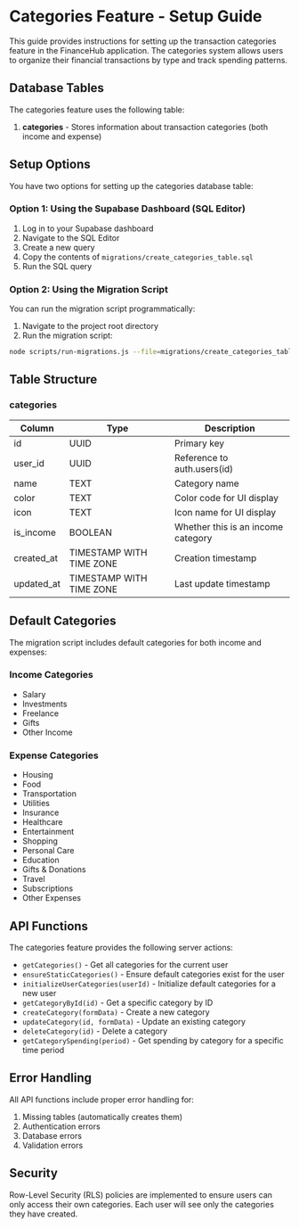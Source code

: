 # Categories Feature - Setup Guide

This guide provides instructions for setting up the transaction categories feature in the FinanceHub application. The categories system allows users to organize their financial transactions by type and track spending patterns.

## Database Tables

The categories feature uses the following table:

1. **categories** - Stores information about transaction categories (both income and expense)

## Setup Options

You have two options for setting up the categories database table:

### Option 1: Using the Supabase Dashboard (SQL Editor)

1. Log in to your Supabase dashboard
2. Navigate to the SQL Editor
3. Create a new query
4. Copy the contents of `migrations/create_categories_table.sql`
5. Run the SQL query

### Option 2: Using the Migration Script

You can run the migration script programmatically:

1. Navigate to the project root directory
2. Run the migration script:

```bash
node scripts/run-migrations.js --file=migrations/create_categories_table.sql
```

## Table Structure

### categories

| Column     | Type                    | Description                           |
|------------|-------------------------|---------------------------------------|
| id         | UUID                    | Primary key                           |
| user_id    | UUID                    | Reference to auth.users(id)           |
| name       | TEXT                    | Category name                         |
| color      | TEXT                    | Color code for UI display             |
| icon       | TEXT                    | Icon name for UI display              |
| is_income  | BOOLEAN                 | Whether this is an income category    |
| created_at | TIMESTAMP WITH TIME ZONE| Creation timestamp                    |
| updated_at | TIMESTAMP WITH TIME ZONE| Last update timestamp                 |

## Default Categories

The migration script includes default categories for both income and expenses:

### Income Categories
- Salary
- Investments
- Freelance
- Gifts
- Other Income

### Expense Categories
- Housing
- Food
- Transportation
- Utilities
- Insurance
- Healthcare
- Entertainment
- Shopping
- Personal Care
- Education
- Gifts & Donations
- Travel
- Subscriptions
- Other Expenses

## API Functions

The categories feature provides the following server actions:

- `getCategories()` - Get all categories for the current user
- `ensureStaticCategories()` - Ensure default categories exist for the user
- `initializeUserCategories(userId)` - Initialize default categories for a new user
- `getCategoryById(id)` - Get a specific category by ID
- `createCategory(formData)` - Create a new category
- `updateCategory(id, formData)` - Update an existing category
- `deleteCategory(id)` - Delete a category
- `getCategorySpending(period)` - Get spending by category for a specific time period

## Error Handling

All API functions include proper error handling for:

1. Missing tables (automatically creates them)
2. Authentication errors
3. Database errors
4. Validation errors

## Security

Row-Level Security (RLS) policies are implemented to ensure users can only access their own categories. Each user will see only the categories they have created.
